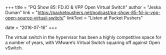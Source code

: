 +++
title = "PQ Show 85: FD.IO & VPP Open Virtual Switch"
author = "Jeska Duman"
link = "https://packetpushers.net/podcast/pq-show-85-fd-io-vpp-open-source-virtual-switch/"
linkText = "Listen at Packet Pushers"

date = "2016-07-16"
+++

The virtual switch in the hypervisor has been a highly competitive space for a number of years, with
VMware’s Virtual Switch squaring off against Open vSwitch.
